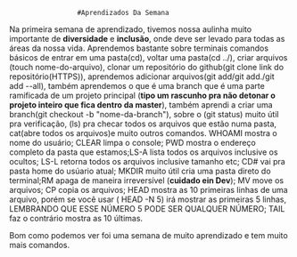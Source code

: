                      #Aprendizados Da Semana

Na primeira semana de aprendizado, tivemos nossa aulinha muito importante de **diversidade** e **inclusão**, onde deve ser levado para todas as áreas da nossa vida. 
Aprendemos bastante sobre terminais comandos básicos de entrar em uma pasta(cd), voltar uma pasta(cd ../), criar arquivos (touch nome-do-arquivo), clonar um repositório do github(git clone link do repositório(HTTPS)), aprendemos adicionar arquivos(git add/git add./git add --all), também aprendemos o que é uma branch que é uma parte ramificada de um projeto principal (**tipo um rascunho pra não detonar o projeto inteiro que fica dentro da master**), também aprendi a criar uma branch(git checkout -b "nome-da-branch"), sobre o (git status) muito útil pra verificação, (ls) pra checar todos os arquivos que estão numa pasta, cat(abre todos os arquivos)e muito outros comandos.
WHOAMI mostra o nome do usuário; CLEAR limpa o console; PWD mostra o endereço completo da pasta que estamos;LS-A lista todos os arquivos inclusive os ocultos; LS-L retorna todos os arquivos inclusive tamanho etc; CD# vai pra pasta home do usúario atual; MKDIR muito útil cria uma pasta direto do terminal;RM apaga de maneira irreversível (**cuidado ein Dev**); MV move os arquivos; CP copia os arquivos; HEAD mostra as 10 primeiras linhas de uma arquivo, porém se você usar ( HEAD -N 5) irá mostrar as primeiras 5 linhas, LEMBRANDO QUE ESSE NÚMERO 5 PODE SER QUALQUER NÚMERO; TAIL faz o contrário mostra as 10 últimas.  

Bom como podemos ver foi uma semana de muito aprendizado e tem muito mais comandos. 